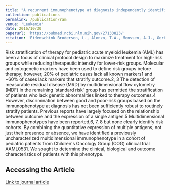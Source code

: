 ```yaml
---
title: "A recurrent immunophenotype at diagnosis independently identifies high-risk pediatric acute myeloid leukemia: a report from Children's Oncology Group"
collection: publications
permalink: /publication/ram
venue: 'Leukemia'
date: 2016/10/30
paperurl: 'https://pubmed.ncbi.nlm.nih.gov/27133823/'
citation: 'Eidenschink Brodersen, L., Alonzo, T.A., Menssen, A.J., Gerbing, R.B., Pardo, L.,<b> Voigt, A.P. </b>, Kahwash, S.B., Hirsch, B., Raimondi, S., Gamis, A.S., et al. A recurrent immunophenotype at diagnosis independently identifies high-risk pediatric acute myeloid leukemia: a report from Childrens Oncology Group. Leukemia 2016.'
---
```


Risk stratification of therapy for pediatric acute myeloid leukemia (AML) has been a focus of clinical protocol design to maximize treatment for high-risk groups while reducing therapeutic intensity for lower-risk groups. Molecular and cytogenetic markers have been used to define risk groups before therapy; however, 20% of pediatric cases lack all known markers1 and \~60% of cases lack markers that stratify outcome.2, 3 The detection of measurable residual disease (MRD) by multidimensional flow cytometry (MDF) in the remaining 'standard risk' group has permitted the stratification of patients who lack genetic abnormalities linked to therapy outcomes.4 However, discrimination between good and poor-risk groups based on the immunophenotype at diagnosis has not been sufficiently robust to routinely stratify patients. Previous reports have largely focused on the relationship between outcome and the expression of a single antigen.5 Multidimensional immunophenotypes have been reported,6, 7, 8 but none clearly identify risk cohorts. By combining the quantitative expression of multiple antigens, not just their presence or absence, we have identified a previously uncharacterized multidimensional immunophenotype in a cohort of pediatric patients from Children's Oncology Group (COG) clinical trial AAML0531. We sought to determine the clinical, biological and outcome characteristics of patients with this phenotype.

## Accessing the Article

[Link to journal article](https://pubmed.ncbi.nlm.nih.gov/27133823/)
